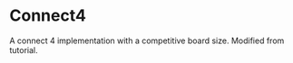 Connect4
========

A connect 4 implementation with a competitive board size.  Modified from tutorial.
